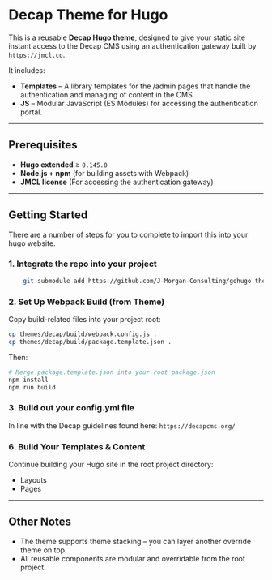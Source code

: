 # Decap Theme for Hugo

This is a reusable **Decap Hugo theme**, designed to give your static site instant access to the Decap CMS using an authentication gateway built by ```https://jmcl.co```.

It includes:

- **Templates** – A library templates for the /admin pages that handle the authentication and managing of content in the CMS.   
- **JS** – Modular JavaScript (ES Modules) for accessing the authentication portal. 

---

## Prerequisites

- **Hugo extended** ≥ `0.145.0`
- **Node.js + npm** (for building assets with Webpack)
- **JMCL license** (For accessing the authentication gateway)

---

## Getting Started
There are a number of steps for you to complete to import this into your hugo website.
### 1. Integrate the repo into your project
```bash
    git submodule add https://github.com/J-Morgan-Consulting/gohugo-theme-decap.git themes/decap
```

### 2. Set Up Webpack Build (from Theme)
Copy build-related files into your project root:
```bash
cp themes/decap/build/webpack.config.js .
cp themes/decap/build/package.template.json .
```
Then:
```bash
# Merge package.template.json into your root package.json
npm install
npm run build
```
### 3. Build out your config.yml file
In line with the Decap guidelines found here: ```https://decapcms.org/```

### 6. Build Your Templates & Content
Continue building your Hugo site in the root project directory:
- Layouts
- Pages

---
## Other Notes
- The theme supports theme stacking – you can layer another override theme on top.
- All reusable components are modular and overridable from the root project.